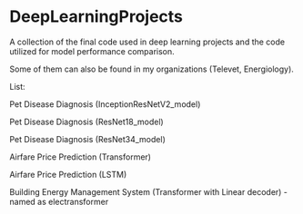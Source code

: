 # DeepLearningProjects
A collection of the final code used in deep learning projects and the code utilized for model performance comparison.

Some of them can also be found in my organizations (Televet, Energiology).

List: 

Pet Disease Diagnosis (InceptionResNetV2_model)

Pet Disease Diagnosis (ResNet18_model)

Pet Disease Diagnosis (ResNet34_model)

Airfare Price Prediction (Transformer)

Airfare Price Prediction (LSTM)

Building Energy Management System (Transformer with Linear decoder) - named as electransformer


